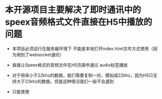 # 本开源项目主要解决了即时通讯中的speex音频格式文件直接在H5中播放的问题

* 本项目必须运行在服务器环境下 不能是本地打开index.html文件方式使用（因为用到了websocket通讯）

* 直接让Speex格式的音频文件在H5页面中通过 audio标签播放

* 对于频率小于22khz的数据，我们需要复制一份，模拟成22khz，因为H5只支持大于22khz的数据，但是这种情况我们一般不会遇到

* 只能使用<script>标签像我的index.html文件一样引入源码

* 如果你的使用方式是直接在页面中 <audio src="./test.ogg">，那么请你在引入源码，立即在全局JS代码顶部调用函数  initAudio()  

* 如果你的使用方式是动态添加audio标签，或者动态修改audio标签的src属性，那么请你每次修改src属性后调用函数initAudio()，否则是不可以播放speex格式的音频文件的

* speex格式音频文件，后缀可能是ogg的，但是任然可以播放（speex只是一个开源免费压缩协议）

* 本项目不支持任何模块化  禁止在框架中通过 import或者require导入 ，因为源码中涉及8进制的代码，严格模式下是不可以使用八进制的

* MVVM框架和原生的JS使用方法都是通过script引入，全局调用initAudio函数

* 只能通过script引入，谢谢！ 
 



